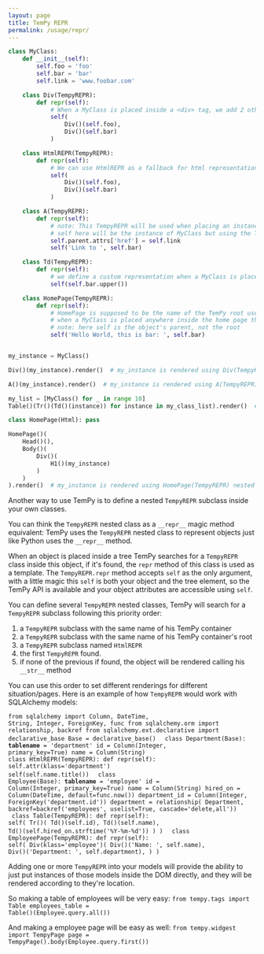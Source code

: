 ```yaml
---
layout: page
title: TemPy REPR
permalink: /usage/repr/
---
```

```python
class MyClass:
    def __init__(self):
        self.foo = 'foo'
        self.bar = 'bar'
        self.link = 'www.foobar.com'

    class Div(TempyREPR):
        def repr(self):
            # When a MyClass is placed inside a <div> tag, we add 2 other divs inside with some of our MyClass instance values
            self(
                Div()(self.foo),
                Div()(self.bar)
            )

    class HtmlREPR(TempyREPR):
        def repr(self):
            # We can use HtmlREPR as a fallback for html representation
            self(
                Div()(self.foo),
                Div()(self.bar)
            )

    class A(TempyREPR):
        def repr(self):
            # note: This TempyREPR will be used when placing an instance of MyClass inside a Tempy A instance
            # self here will be the instance of MyClass but using the TemPy api we can modify the parent <a> tag
            self.parent.attrs['href'] = self.link
            self('Link to ', self.bar)

    class Td(TempyREPR):
        def repr(self):
            # we define a custom representation when a MyClass is placed inside a <td>
            self(self.bar.upper())

    class HomePage(TempyREPR):
        def repr(self):
            # HomePage is supposed to be the name of the TemPy root used to rendere the home page
            # when a MyClass is placed anywhere inside the home page this repr will be used
            # note: here self is the object's parent, not the root
            self('Hello World, this is bar: ', self.bar)


my_instance = MyClass()

Div()(my_instance).render()  # my_instance is rendered using Div(TempyREPR) nested class

A()(my_instance).render()  # my_instance is rendered using A(TempyREPR) nested class

my_list = [MyClass() for _ in range 10]
Table()(Tr()(Td()(instance)) for instance in my_class_list).render()  # Td(TempyREPR) is used.

class HomePage(Html): pass

HomePage()(
    Head()(),
    Body()(
        Div()(
            H1()(my_instance)
        )
    )
).render()  # my_instance is rendered using HomePage(TempyREPR) nested class
```

Another way to use TemPy is to define a nested `TempyREPR` subclass inside your own classes.

You can think the `TempyREPR` nested class as a `__repr__` magic method equivalent: TemPy uses the `TempyREPR` nested class to represent objects just like Python uses the `__repr__` method.

When an object is placed inside a tree TemPy searches for a `TempyREPR` class inside this object, if it's found, the `repr` method of this class is used as a template.
The `TempyREPR.repr` method accepts `self` as the only argument, with a little magic this `self` is both your object and the tree element, so the TemPy API is available and your object attributes are accessible using `self`.

You can define several `TempyREPR` nested classes, TemPy will search for a `TempyREPR` subclass following this priority order:

1. a `TempyREPR` subclass with the same name of his TemPy container
2. a `TempyREPR` subclass with the same name of his TemPy container's root
3. a `TempyREPR` subclass named `HtmlREPR`
4. the first `TempyREPR` found.
5. if none of the previous if found, the object will be rendered calling his `__str__` method

You can use this order to set different renderings for different situation/pages. Here is an example of how `TempyREPR` would work with SQLAlchemy models:

<code id='lefty-code'>from sqlalchemy import Column, DateTime, String, Integer, ForeignKey, func
from sqlalchemy.orm import relationship, backref
from sqlalchemy.ext.declarative import declarative_base
Base = declarative_base()
</code>
<code id='lefty-code'>
class Department(Base):
    __tablename__ = 'department'
    id = Column(Integer, primary_key=True)
    name = Column(String)
</code>
<code id='lefty-code'>    class HtmlREPR(TempyREPR):
        def repr(self):
            self.attr(klass='department')
            self(self.name.title())
</code>
<code id='lefty-code'>
class Employee(Base):
    __tablename__ = 'employee'
    id = Column(Integer, primary_key=True)
    name = Column(String)
    hired_on = Column(DateTime, default=func.now())
    department_id = Column(Integer, ForeignKey('department.id'))
    department = relationship(
        Department,
        backref=backref('employees',
                         uselist=True,
                         cascade='delete,all'))
</code>
<code id='lefty-code'>    class Table(TempyREPR):
        def repr(self):
            self(
                Tr()(
                    Td()(self.id),
                    Td()(self.name),
                    Td()(self.hired_on.strftime('%Y-%m-%d'))
                )
            )
</code>
<code id='lefty-code'>    class EmployeePage(TempyREPR):
        def repr(self):
            self(
                Div(klass='employee')(
                    Div()('Name: ', self.name),
                    Div()('Department: ', self.department),
                )
            )
</code>

Adding one or more `TempyREPR` into your models will provide the ability to just put instances of those models inside the DOM directly, and they will be rendered according to they're location.

So making a table of employees will be very easy:
<code id='lefty-code'>from tempy.tags import Table
employees_table = Table()(Employee.query.all())</code>

And making a employee page will be easy as well:
<code id='lefty-code'>from tempy.widgest import TempyPage
page = TempyPage().body(Employee.query.first())
</code>

